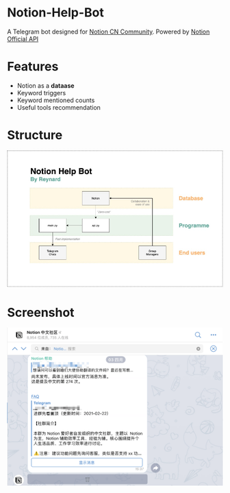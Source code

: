 # Notion-Help-Bot

A Telegram bot designed for [Notion CN Community](https://t.me/Notionso).
Powered by [Notion Official API](https://developers.notion.com/)

# Features

- Notion as a **dataase** 
- Keyword triggers
- Keyword mentioned counts
- Useful tools recommendation

# Structure
![img](./res/structure.jpg)
# Screenshot
![img](res/chinese.png)